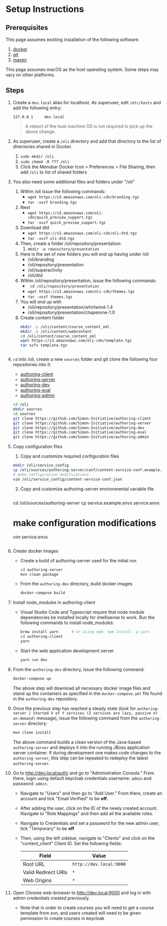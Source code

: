 # Setup Instructions

## Prerequisites

This page assumes existing installation of the following software:

1. [docker](https://www.docker.com/docker-mac)
1. [git](https://www.atlassian.com/git/tutorials/install-git)
1. [maven](https://www.mkyong.com/maven/install-maven-on-mac-osx)

This page assumes macOS as the host operating system.  Some steps may vary on other platforms.

## Steps

1. Create a `dev.local` alias for localhost.  As superuser, edit `/etc/hosts`
and add the following entry:

    ```text
    127.0.0.1     dev.local
    ```
  
    > A reboot of the host machine OS is not required to pick up the above change.

1. As superuser, create a `/oli` directory and add that directory to the list
of directories shared in Docker.

    1. ```sudo mkdir /oli```
    1. ```sudo chmod -R 777 /oli```
    1. Click the Menubar Docker Icon > Preferences > File Sharing, then add ```/oli``` to list of shared folders

1. You also need some additional files and folders under "/oli"
    1. Within /oli issue the following commands:
        * ```wget https://s3.amazonaws.com/oli-cdn/branding.tgz```
        * ```tar -xvzf branding.tgz```
    2. Next 
        * ```wget https://s3.amazonaws.com/oli-cdn/quick_preview_support.tgz```
        * ```tar -xvzf quick_preview_support.tgz```
    3. Download dtd
        * ```wget https://s3.amazonaws.com/oli-cdn/oli-dtd.tgz```
        * ```tar -xvzf oli-dtd.tgz```
    3. Then, create a folder /oli/repository/presentation:
        1. ```mkdir -p repository/presentation```
    4. Here is the set of new folders you will end up having under /oli
        * /oli/branding
        * /oli/repository/presentation
        * /oli/superactivity
        * /oli/dtd
    5. Within /oli/repository/presentation, issue the following commands:
        * ``` cd /oli/repository/presentation```
        * ```wget https://s3.amazonaws.com/oli-cdn/themes.tgz```
        * ```tar -xvzf themes.tgz```
    6. You will end up with
        * /oli/repository/presentation/whirlwind-1.4
        * /oli/repository/presentation/chaperone-1.0
    7. Create content folder
       ```sh
       mkdir -p /oli/content/course_content_xml
       mkdir -p /oli/content/webcontent
       cd /oli/content/course_content_xml
       wget https://s3.amazonaws.com/oli-cdn/template.tgz
       tar xzfv template.tgz
      ```

1. `cd` into /oli, create a new `sources` folder and git clone the following four repositories into it:
    * [authoring-client](https://github.com/Simon-Initiative/authoring-client)
    * [authoring-server](https://github.com/Simon-Initiative/authoring-server)
    * [authoring-dev](https://github.com/Simon-Initiative/authoring-dev)
    * [authoring-eval](https://github.com/Simon-Initiative/authoring-eval)
    * [authoring-admin](https://github.com/Simon-Initiative/authoring-admin)

    ```sh
    cd /oli
    mkdir sources
    cd sources
    git clone https://github.com/Simon-Initiative/authoring-client
    git clone https://github.com/Simon-Initiative/authoring-server
    git clone https://github.com/Simon-Initiative/authoring-dev
    git clone https://github.com/Simon-Initiative/authoring-eval
    git clone https://github.com/Simon-Initiative/authoring-admin
    ```

1. Copy configuration files
    1. Copy and customize required configuration files

      ```sh
      mkdir /oli/service_config
      cp /oli/sources/authoring-server/conf/content-service-conf.example.json /oli/service_config/content-service-conf.json
      # make configuration modifications
      vim /oli/service_config/content-service-conf.json
      ```
    2. Copy and customize authoring-server environmental variable file
       ```sh
      cd /oli/sources/authoring-server
      cp service.example.envs service.envs
      # make configuration modifications
      vim service.envs
      ```
1. Create docker images
    * Create a build of authoring-server used for the initial run

      ```sh
      cd authoring-server
      mvn clean package
      ```

    * From the `authoring-dev` directory, build docker images

      ```sh
      docker-compose build
      ```

1. Install node_modules in authoring-client
    * Visual Studio Code and Typescript require that node module dependencies be installed locally for intellisense to work. Run the following commands to install node_modules:

      ```sh
      brew install yarn      # or using npm: npm install -g yarn
      cd authoring-client
      yarn
      ```

    * Start the web application development server

      ```sh
      yarn run dev
      ```

1. From the `authoring-dev` directory, issue the following command:

    ```sh
    docker-compose up
    ```

    The above step will download all necessary docker image files and stand up the containers as
    specified in the `docker-compose.yml` file found in the `authoring-dev` repository.

1. Once the previous step has reached a steady state (look for `authoring-server | Started X of Y services (Z services are lazy, passive or on-demand)` message), issue the following command from the `authoring-server` directory:

    ```sh
    mvn clean install
    ```

    The above command builds a clean version of the Java-based `authoring-server` and deploys it into the running JBoss application server container. If during development one makes code changes to the `authoring-server`, this step can be repeated to redeploy the latest `authoring-server`.

1. Go to <http://dev.local/auth/> and go to "Administration Console." From there, login using default keycloak credentials username: `admin` and password: `admin`.
    * Navigate to "Users" and then go to "Add User." From there, create an account and tick "Email Verified" to be **off**.
    * After adding the user, click on the ID of the newly created account. Navigate to "Role Mappings" and then add all the available roles.
    * Navigate to Credentials and set a password for the new admin user, tick "Temporary" to be **off**
    * Then, using the left sidebar, navigate to "Clients" and click on the "content_client" Client ID. Set the following fields:

      | Field | Value |
      | ---- | ----- |
      | Root URL | `http://dev.local:9000` |
      | Valid Redirect URIs | `*` |
      | Web Origins  | `*` |

1. Open Chrome web-browser to <http://dev.local:9000> and log in with admin credentials created previously.
    * Note that in order to create courses you will need to get a course template from svn, and users created will need to be given permission to create courses in keycloak

      
